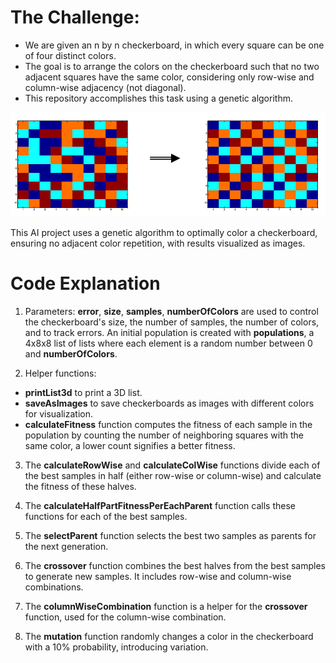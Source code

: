 # The Challenge:
- We are given an n by n checkerboard, in which every square can be one of four distinct colors.
- The goal is to arrange the colors on the checkerboard such that no two adjacent squares have the same color, considering only row-wise and column-wise adjacency (not diagonal).
- This repository accomplishes this task using a genetic algorithm.
<img alt="Checkboard example that is fixed using genetic algorithm" src="https://github.com/SakarDev/CheckboardGeneticAlgorithm/blob/master/checkboardExplanation.png" />

This AI project uses a genetic algorithm to optimally color a checkerboard, ensuring no adjacent color repetition, with results visualized as images.

# Code Explanation

1. Parameters: <b>error</b>, <b>size</b>, <b>samples</b>, <b>numberOfColors</b> are used to control the checkerboard's size, the number of samples, the number of colors, and to track errors. An initial population is created with <b>populations</b>, a 4x8x8 list of lists where each element is a random number between 0 and <b>numberOfColors</b>.

2. Helper functions:
<ul>
  <li> <b>printList3d</b> to print a 3D list.</li>
  <li><b>saveAsImages</b> to save checkerboards as images with different colors for visualization.</li>
  <li><b>calculateFitness</b> function computes the fitness of each sample in the population by counting the number of neighboring squares with the same color, a lower count signifies a better fitness.</li>
</ul>

3. The <b>calculateRowWise</b> and <b>calculateColWise</b> functions divide each of the best samples in half (either row-wise or column-wise) and calculate the fitness of these halves.

4. The <b>calculateHalfPartFitnessPerEachParent</b> function calls these functions for each of the best samples.

5. The <b>selectParent</b> function selects the best two samples as parents for the next generation.

6. The <b>crossover</b> function combines the best halves from the best samples to generate new samples. It includes row-wise and column-wise combinations.

7. The <b>columnWiseCombination</b> function is a helper for the <b>crossover</b> function, used for the column-wise combination.

8. The <b>mutation</b> function randomly changes a color in the checkerboard with a 10% probability, introducing variation.


